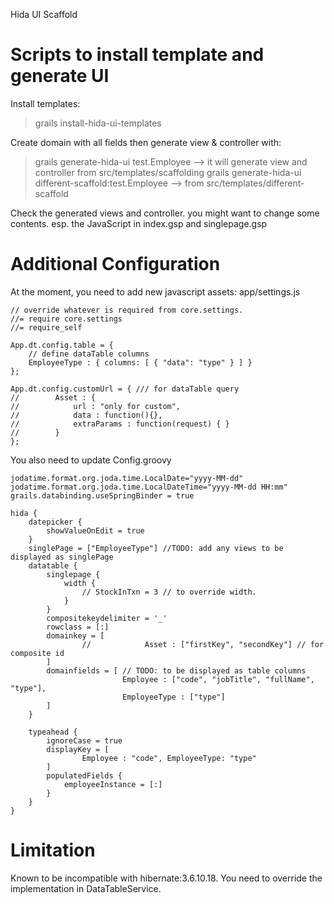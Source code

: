 Hida UI Scaffold

# Scripts to install template and generate UI

Install templates:
> grails install-hida-ui-templates

Create domain with all fields then generate view & controller with:
> grails generate-hida-ui test.Employee --> it will generate view and controller from src/templates/scaffolding
> grails generate-hida-ui different-scaffold:test.Employee --> from src/templates/different-scaffold

Check the generated views and controller. you might want to change some contents. esp. the JavaScript in index.gsp and singlepage.gsp

# Additional Configuration

At the moment, you need to add new javascript assets: app/settings.js


    // override whatever is required from core.settings.
    //= require core.settings
    //= require_self
    
    App.dt.config.table = {
        // define dataTable columns
        EmployeeType : { columns: [ { "data": "type" } ] }
    };
    
    App.dt.config.customUrl = { /// for dataTable query
    //        Asset : {
    //            url : "only for custom",
    //            data : function(){},
    //            extraParams : function(request) { }
    //        }
    };


You also need to update Config.groovy

	jodatime.format.org.joda.time.LocalDate="yyyy-MM-dd"
	jodatime.format.org.joda.time.LocalDateTime="yyyy-MM-dd HH:mm"
	grails.databinding.useSpringBinder = true

	hida {
		datepicker {
			showValueOnEdit = true
		}
		singlePage = ["EmployeeType"] //TODO: add any views to be displayed as singlePage
		datatable {
			singlepage {
				width {
					// StockInTxn = 3 // to override width.
				}
			}
			compositekeydelimiter = '_'
			rowclass = [:]
			domainkey = [
					//            Asset : ["firstKey", "secondKey"] // for composite id
			]
			domainfields = [ // TODO: to be displayed as table columns
							 Employee : ["code", "jobTitle", "fullName", "type"],
							 EmployeeType : ["type"]
			]
		}

		typeahead {
			ignoreCase = true
			displayKey = [
					Employee : "code", EmployeeType: "type"
			]
			populatedFields {
				employeeInstance = [:]
			}
		}
	}


# Limitation

Known to be incompatible with hibernate:3.6.10.18.
You need to override the implementation in DataTableService.


